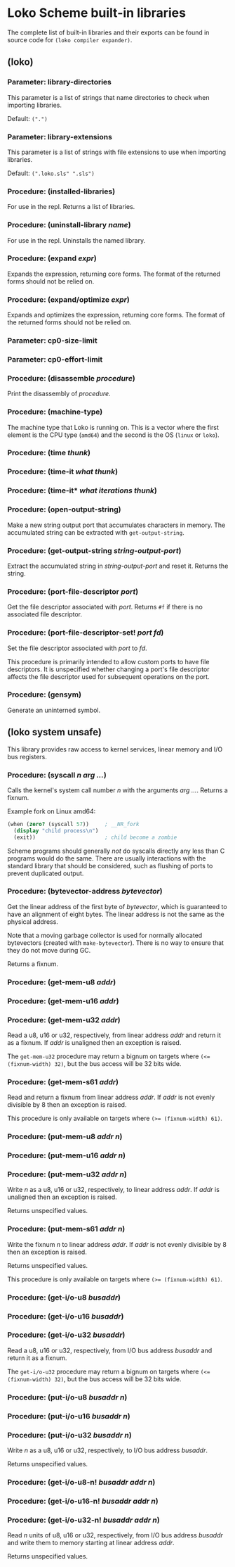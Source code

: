 # Loko Scheme built-in libraries

The complete list of built-in libraries and their exports can be found
in source code for `(loko compiler expander)`.

## (loko)

### Parameter: library-directories

This parameter is a list of strings that name directories to check
when importing libraries.

Default: `(".")`

### Parameter: library-extensions

This parameter is a list of strings with file extensions to use when
importing libraries.

Default: `(".loko.sls" ".sls")`

### Procedure: (installed-libraries)

For use in the repl. Returns a list of libraries.

### Procedure: (uninstall-library *name*)

For use in the repl. Uninstalls the named library.

### Procedure: (expand *expr*)

Expands the expression, returning core forms. The format of the
returned forms should not be relied on.

### Procedure: (expand/optimize *expr*)

Expands and optimizes the expression, returning core forms. The
format of the returned forms should not be relied on.

### Parameter: cp0-size-limit

### Parameter: cp0-effort-limit

### Procedure: (disassemble *procedure*)

Print the disassembly of *procedure*.

### Procedure: (machine-type)

The machine type that Loko is running on. This is a vector where the
first element is the CPU type (`amd64`) and the second is the OS
(`linux` or `loko`).

### Procedure: (time *thunk*)

### Procedure: (time-it *what thunk*)

### Procedure: (time-it* *what iterations thunk*)

### Procedure: (open-output-string)

Make a new string output port that accumulates characters in memory.
The accumulated string can be extracted with `get-output-string`.

### Procedure: (get-output-string *string-output-port*)

Extract the accumulated string in *string-output-port* and reset it.
Returns the string.

### Procedure: (port-file-descriptor *port*)

Get the file descriptor associated with *port*. Returns `#f` if there
is no associated file descriptor.

### Procedure: (port-file-descriptor-set! *port fd*)

Set the file descriptor associated with *port* to *fd*.

This procedure is primarily intended to allow custom ports to have
file descriptors. It is unspecified whether changing a port's file
descriptor affects the file descriptor used for subsequent operations
on the port.

### Procedure: (gensym)

Generate an uninterned symbol.

## (loko system unsafe)

This library provides raw access to kernel services, linear memory and
I/O bus registers.

### Procedure: (syscall *n arg …*)

Calls the kernel's system call number *n* with the arguments *arg …*.
Returns a fixnum.

Example fork on Linux amd64:

```scheme
(when (zero? (syscall 57))     ; __NR_fork
  (display "child process\n")
  (exit))                      ; child become a zombie
```

Scheme programs should generally *not* do syscalls directly any less
than C programs would do the same. There are usually interactions with
the standard library that should be considered, such as flushing of
ports to prevent duplicated output.

### Procedure: (bytevector-address *bytevector*)

Get the linear address of the first byte of *bytevector*, which is
guaranteed to have an alignment of eight bytes. The linear address is
not the same as the physical address.

Note that a moving garbage collector is used for normally allocated
bytevectors (created with `make-bytevector`). There is no way to ensure
that they do not move during GC.

Returns a fixnum.

### Procedure: (get-mem-u8 *addr*)
### Procedure: (get-mem-u16 *addr*)
### Procedure: (get-mem-u32 *addr*)

Read a u8, u16 or u32, respectively, from linear address *addr* and
return it as a fixnum. If *addr* is unaligned then an exception is
raised.

The `get-mem-u32` procedure may return a bignum on targets where
`(<= (fixnum-width) 32)`, but the bus access will be 32 bits wide.

### Procedure: (get-mem-s61 *addr*)

Read and return a fixnum from linear address *addr*. If *addr* is not
evenly divisible by 8 then an exception is raised.

This procedure is only available on targets where
`(>= (fixnum-width) 61)`.

### Procedure: (put-mem-u8 *addr n*)
### Procedure: (put-mem-u16 *addr n*)
### Procedure: (put-mem-u32 *addr n*)

Write *n* as a u8, u16 or u32, respectively, to linear address *addr*.
If *addr* is unaligned then an exception is raised.

Returns unspecified values.

### Procedure: (put-mem-s61 *addr n*)

Write the fixnum *n* to linear address *addr*. If *addr* is not evenly
divisible by 8 then an exception is raised.

Returns unspecified values.

This procedure is only available on targets where
`(>= (fixnum-width) 61)`.

### Procedure: (get-i/o-u8 *busaddr*)
### Procedure: (get-i/o-u16 *busaddr*)
### Procedure: (get-i/o-u32 *busaddr*)

Read a u8, u16 or u32, respectively, from I/O bus address *busaddr*
and return it as a fixnum.

The `get-i/o-u32` procedure may return a bignum on targets where
`(<= (fixnum-width) 32)`, but the bus access will be 32 bits wide.

### Procedure: (put-i/o-u8 *busaddr n*)
### Procedure: (put-i/o-u16 *busaddr n*)
### Procedure: (put-i/o-u32 *busaddr n*)

Write *n* as a u8, u16 or u32, respectively, to I/O bus address *busaddr*.

Returns unspecified values.

### Procedure: (get-i/o-u8-n! *busaddr addr n*)
### Procedure: (get-i/o-u16-n! *busaddr addr n*)
### Procedure: (get-i/o-u32-n! *busaddr addr n*)

Read *n* units of u8, u16 or u32, respectively, from I/O bus address
*busaddr* and write them to memory starting at linear address *addr*.

Returns unspecified values.
